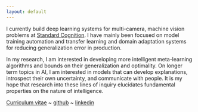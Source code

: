 ```yaml
---
layout: default
---
```


I currently build deep learning systems for multi-camera, machine vision problems at [Standard Cognition](https://standard.ai/). I have mainly been focused on model training automation and transfer learning and domain adaptation systems for reducing generalization error in production. 

In my research, I am interested in developing more intelligent meta-learning algorithms and bounds on their generalization and optimality. On longer term topics in AI, I am interested in models that can develop explanations, introspect their own uncertainty, and communicate with people. It is my hope that research into these lines of inquiry elucidates fundamental properties on the nature of intelligence.


[Curriculum vitae](./assets/Sean_Hendryx_CV.pdf) ~ [github](https://github.com/SMHendryx) ~ [linkedin](https://www.linkedin.com/in/sean-hendryx-43894056/)
